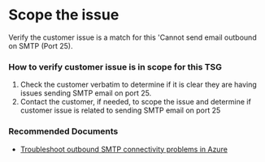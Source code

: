 <properties
 pageTitle="Scope the issue"
 description="Scope the issue"
 service="Microsoft.Network"
 resource="Microsoft.Network/virtualNetworks"
 authors="ASMS_SubscriptionManagement"
 ms.author="ASMS_SubscriptionManagement"
 displayOrder=""
 selfHelpType="TSG_Content"
 supportTopicIds=""
 resourceTags=""
 productPesIds=""
 cloudEnvironments="public, fairfax, usnat, ussec"
 articleId="f53c87d1-d37b-42cb-8cbc-5eab3bd4bf8d"
 ownershipId="ASMS_SubscriptionManagement"
/>

# Scope the issue

Verify the customer issue is a match for this 'Cannot send email outbound on SMTP (Port 25). 

### How to verify customer issue is in scope for this TSG
1. Check the customer verbatim to determine if it is clear they are having issues sending SMTP email on port 25.
2. Contact the customer, if needed, to scope the issue and determine if customer issue is related to sending SMTP email on port 25

### Recommended Documents
* [Troubleshoot outbound SMTP connectivity problems in Azure](https://docs.microsoft.com/en-us/azure/virtual-network/troubleshoot-outbound-smtp-connectivity)